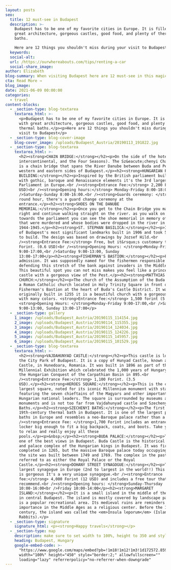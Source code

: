 ```yaml
---
layout: posts
seo:
  title: 12 must-see in Budapest
  description: >-
    Budapest has to be one of my favorite cities in Europe. It is filled with
    great architecture, gorgeous castles, good food, and plenty of thermal
    baths.

    Here are 12 things you shouldn't miss during your visit to Budapest
  keywords:
  social-alt:
  url: /https://ourwhereabouts.com/tips/renting-a-car
  social-share_image:
author: Elizabeth
blog-summary: When visiting Budapest here are 12 must-see in this magical city
cta: Read More →
blog_image:
date: 2021-06-09 00:00:00
categories:
  - travel
content-blocks:
  - _section-type: blog-textarea
    textarea_html: >-
      <p>Budapest has to be one of my favorite cities in Europe. It is filled
      with great architecture, gorgeous castles, good food, and plenty of
      thermal baths.</p><p>Here are 12 things you shouldn't miss during your
      visit to Budapest</p>
  - _section-type: blog-cover-image
    blog-cover_image: /uploads/Budapest_Austria/20190113_191822.jpg
  - _section-type: blog-textarea
    textarea_html: >-
      <h2><strong>CHAIN BRIDGE:</strong></h2><p>On the side of the hotel (D8,
      intercontinental, and the Four Seasons). The Sz&eacute;chenyi Chain Bridge
      is a chain bridge that spans the River Danube between Buda and Pest, the
      western and eastern sides of Budapest.</p><h2><strong>HUNGARIAN PARLIAMENT
      BUILDING:</strong></h2><p>Inspired by the British parliament building,
      with gothic, baroque and Renaissance elements it's the 3rd largest
      Parliament in Europe.<br /><strong>Entrance Fee:</strong> 2,200 Forint (7
      USD)<br /><strong>Opening hours:</strong> Monday-Friday 8:00-18:00.<br
      />Saturday-Sunday 8:00-16:00.<br /><strong>Guards ceremony: </strong>Every
      round hour, there's a guard change ceremony at the
      entrance.</p><h2><strong>SHOES ON THE DANUBE
      MEMORIAL:</strong></h2><p>Once you get to the Chain Bridge you make a
      right and continue walking straight on the river. as you walk on the river
      towards the parliament you can see the shoe memorial in memory of the Jews
      that were murdered and whose bodies were dropped in the river in
      1944-1945.</p><h2><strong>ST. STEPHAN BASILICA:</strong></h2><p>It is one
      of Budapest's most significant landmarks built in 1906 and took 50 years
      to build. The design was based on drawings by Jozsef Hild.<br
      /><strong>Entrance Fee:</strong> Free, but it&rsquo;s customary to pay 200
      Forint. (0.6 USD)<br /><strong>Opening Hours: </strong>Monday-Friday
      9:00-17:00,<br />Saturday 9:00-13:00, Sunday
      13:00-17:00</p><h2><strong>FISHERMAN'S BASTION:</strong></h2><p>Free
      admission. It was supposedly named for the fishermen responsible for
      defending this stretch of the bank against invaders in the Middle Ages.
      This beautiful spot you can not miss makes you feel like a princess in a
      castle with a gorgeous view of the Pest.</p><h2><strong>MATTHIAS
      CHURCH:</strong></h2><p>The church of the Assumption of the Buda castle is
      a Roman Catholic church located in Holy Trinity Square in front of the
      Fisherman's Bastion at the heart of Buda's Castle District. It was
      originally built in 1255 it is a beautiful church with a gorgeous roof
      with many colors. <strong>Entrance fee:</strong> 1,500 forint (5 USD)
      <strong>Opening Hours: </strong>Monday-Friday 9:00-17:00,<br />Saturday
      9:00-13:00, Sunday 13:00-17:00</p>
  - _section-type: gallery
    1_image: /uploads/Budapest_Austria/20190115_114154.jpg
    2_image: /uploads/Budapest_Austria/20190114_115355.jpg
    3_image: /uploads/Budapest_Austria/20190114_124034.jpg
    4_image: /uploads/Budapest_Austria/20190115_124226.jpg
    5_image: /uploads/Budapest_Austria/20190115_145957.jpg
    6_image: /uploads/Budapest_Austria/20190115_101529.jpg
  - _section-type: blog-textarea
    textarea_html: >-
      <h2><strong>VAJDAHUNYAD CASTLE:</strong></h2><p>This castle is located in
      the City Park of Budapest. It is a copy of Hunyad Castle, known as Corvin
      Castle, in Hunedoara, Romania. It was built in 1896 as part of the
      Millennial Exhibition which celebrated the 1,000 years of Hungary since
      the Hungarian Conquest of the Carpathian Basin in 895.<br
      /><strong>Entrance Fee:</strong> 1,100 Forint. (3.5
      USD).</p><h2><strong>HEROES SQUARE:</strong></h2><p>This is the city's
      largest square, noted for its iconic Millennium monument with statues
      featuring the seven chieftains of the Magyars and other important
      Hungarian national leaders. The square is surrounded by museums and
      monuments and is not too far from Vajdahunyad castle and Szechenyi
      Baths.</p><h2><strong>SZECHENYI BATHS:</strong></h2><p>The first
      19th-century thermal bath in Budapest. It is one of the largest public
      baths in Europe and resembles a neo-Baroque palace rather than a bath.<br
      /><strong>Entrance Fee: </strong>1,700 Forint includes an entrance and a
      locker big enough to fit a big backpack, coats, and boots. Take your time
      to relax and really enjoy all these
      pools.</p><p>&nbsp;</p><h2><strong>BUDA PALACE:</strong></h2><p>This is
      one of the best views in Budapest. Buda Castle is the historical castle
      and palace complex of the Hungarian kings in Budapest. It was first
      completed in 1265, but the massive Baroque palace today occupying most of
      the site was built between 1749 and 1769. The complex in the past was
      referred to as either the Royal Palace or the Royal
      Castle.</p><h2><strong>DOHANY STREET SYNAGOGUE:</strong></h2><p>The
      largest synagogue in Europe (2nd to largest in the world!!) This synagogue
      is gorgeous It's a very unique synagogue.<br /><strong>Entrance
      fee:</strong> 4,000 Forint (12 USD) and includes a free tour that I highly
      recommend.<br /><strong>Opening hours: </strong>Sunday-Thursday
      10:00-16:00<br />Friday 10:00-14:00</p><h2><strong>MARGARET
      ISLAND:</strong></h2><p>It is a small island in the middle of the Danube
      in central Budapest. The island is mostly covered by landscape parks and
      is a popular recreational area. Its medieval ruins are reminders of its
      importance in the Middle Ages as a religious center. Before the 14th
      century, the island was called the <em>Insula leporum</em> (Island of
      Rabbits).</p>
  - _section-type: signature
    signature_html: <p><strong>Happy travels</strong></p>
  - _section-type: map
    description: make sure to set width to 100%, height to 350 and style to border 2
    heading: Budapest, Hungary
    google-embed-code: >-
      "https://www.google.com/maps/embed?pb=!1m18!1m12!1m3!1d172572.85980156928!2d18.990218602683893!3d47.481128146579536!2m3!1f0!2f0!3f0!3m2!1i1024!2i768!4f13.1!3m3!1m2!1s0x4741c334d1d4cfc9%3A0x400c4290c1e1160!2sBudapest%2C%20Hungary!5e0!3m2!1sen!2sus!4v1662053740674!5m2!1sen!2sus"
      width="100%" height="450" style="border:2;" allowfullscreen=""
      loading="lazy" referrerpolicy="no-referrer-when-downgrade"
---
```

